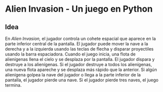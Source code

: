 # Alien Invasion - Un juego en Python

## Idea

En _Alien Invasion,_ el jugador controla un cohete espacial que aparece en la parte inferior central de la pantalla. El jugador puede mover la nave a la derecha y a la izquierda usando las teclas de flecha y disparar proyectiles usando la barra espaciadora. Cuando el juego inicia, una flota de alienígenas llena el cielo y se desplaza por la pantalla. El jugador dispara y destruye a los alienígenas. Si el jugador destruye a todos los alienígenas, una nueva flota apareche y se desplaza más rápido que la anterior. Si algún alienígena golpea la nave del jugador o llega a la parte inferior de la pantalla, el jugador pierde una nave. Si el jugador pierde tres naves, el juego termina.

